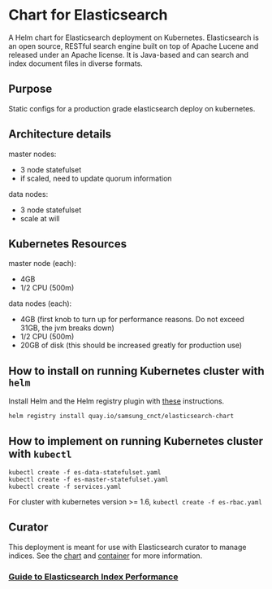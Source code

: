 # Chart for Elasticsearch

A Helm chart for Elasticsearch deployment on Kubernetes. Elasticsearch is an open source, RESTful search engine built on top of Apache Lucene and released under an Apache license. It is Java-based and can search and index document files in diverse formats.

## Purpose
Static configs for a production grade elasticsearch deploy on kubernetes.

## Architecture details
master nodes:
 - 3 node statefulset
 - if scaled, need to update quorum information

 data nodes:
 - 3 node statefulset
 - scale at will

## Kubernetes Resources
master node (each):
 - 4GB
 - 1/2 CPU (500m)

data nodes (each):
 - 4GB  (first knob to turn up for performance reasons.  Do not exceed 31GB, the jvm breaks down)
 - 1/2 CPU (500m)
 - 20GB of disk (this should be increased greatly for production use)

## How to install on running Kubernetes cluster with `helm`
Install Helm and the Helm registry plugin with [these](https://github.com/app-registry/appr-helm-plugin/blob/master/README.md#install-the-helm-registry-plugin) instructions.

```
helm registry install quay.io/samsung_cnct/elasticsearch-chart
```

## How to implement on running Kubernetes cluster with `kubectl`
```
kubectl create -f es-data-statefulset.yaml
kubectl create -f es-master-statefulset.yaml
kubectl create -f services.yaml
```
For cluster with kubernetes version >= 1.6, `kubectl create -f es-rbac.yaml`

## Curator
This deployment is meant for use with Elasticsearch curator to manage indices.
See the [chart](https://github.com/samsung-cnct/chart-curator) and [container](https://github.com/samsung-cnct/container-curator) for more information.

###  [Guide to Elasticsearch Index Performance](https://www.elastic.co/guide/en/elasticsearch/guide/current/indexing-performance.html)
